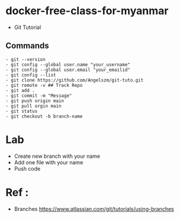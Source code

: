 # docker-free-class-for-myanmar

- Git Tutorial
## Commands
```
- git --version
- git config --global user.name "your_username"
- git config --global user.email "your_emailid"
- git config --list
- git clone https://github.com/Angelszm/git-tuto.git
- git remote -v ## Track Repo
- git add .
- git commit -m "Message"
- git push origin main
- git pull orgin main
- git status 
- git checkout -b branch-name
```


# Lab
- Create new branch with your name 
- Add one file with your name
- Push code

# Ref : 
- Branches https://www.atlassian.com/git/tutorials/using-branches
